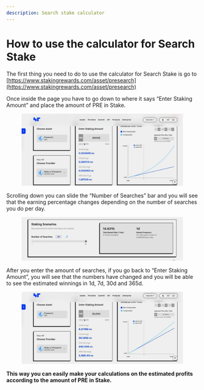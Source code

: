 ```yaml
---
description: Search stake calculator
---
```


# How to use the calculator for Search Stake

The first thing you need to do to use the calculator for Search Stake is go to [https://www.stakingrewards.com/asset/presearch](https://www.stakingrewards.com/asset/presearch)

Once inside the page you have to go down to where it says “Enter Staking Amount” and place the amount of PRE in Stake.

<figure><img src="../../.gitbook/assets/image (127).png" alt=""><figcaption></figcaption></figure>

Scrolling down you can slide the “Number of Searches” bar and you will see that the earning percentage changes depending on the number of searches you do per day.

<figure><img src="../../.gitbook/assets/image (128).png" alt=""><figcaption></figcaption></figure>

After you enter the amount of searches, if you go back to “Enter Staking Amount”, you will see that the numbers have changed and you will be able to see the estimated winnings in 1d, 7d, 30d and 365d.

<figure><img src="../../.gitbook/assets/image (129).png" alt=""><figcaption></figcaption></figure>

**This way you can easily make your calculations on the estimated profits according to the amount of PRE in Stake.**
